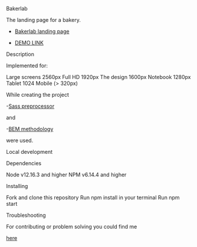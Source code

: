 Bakerlab

The landing page for a bakery.

- [Bakerlab landing page](https://www.figma.com/file/dY3izAm0Vspsmra4lQWQIP/Bakerlab_FE-students?node-id=11342%3A1117)

- [DEMO LINK](https://ol-lav.github.io/Bakerlab-landing/)

Description

Implemented for:

Large screens 2560px Full HD 1920px The design 1600px Notebook 1280px Tablet 1024 Mobile (> 320px)

While creating the project

-[Sass preprocessor](https://sass-lang.com)

and

-[BEM methodology](https://en.bem.info/methodology/)

were used.

Local development

Dependencies

Node v12.16.3 and higher NPM v6.14.4 and higher

Installing

Fork and clone this repository Run npm install in your terminal Run npm start

Troubleshooting

For contributing or problem solving you could find me

[here](https://github.com/Ol-Lav)
